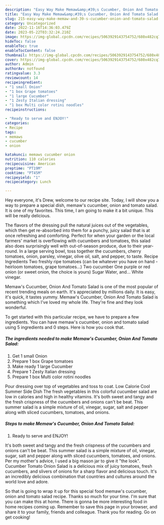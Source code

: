 ```yaml
---
description: "Easy Way Make Memaw&amp;#39;s Cucumber, Onion And Tomato Salad yang Very Delicious}"
title: "Easy Way Make Memaw&amp;#39;s Cucumber, Onion And Tomato Salad yang Very Delicious}"
slug: 215-easy-way-make-memaw-and-39-s-cucumber-onion-and-tomato-salad-yang-very-delicious
category: Uncategorized
date: 2022-11-16T14:36:03.479Z
date: 2023-05-22T03:32:24.210Z
image: https://img-global.cpcdn.com/recipes/5063929143754752/680x482cq70/memaws-cucumber-onion-and-tomato-salad-recipe-main-photo.jpg
hideToc: false
enableToc: true
enableTocContent: false
thumbnail: https://img-global.cpcdn.com/recipes/5063929143754752/680x482cq70/memaws-cucumber-onion-and-tomato-salad-recipe-main-photo.jpg
cover: https://img-global.cpcdn.com/recipes/5063929143754752/680x482cq70/memaws-cucumber-onion-and-tomato-salad-recipe-main-photo.jpg
author: Admin
authorAv: notfound
ratingvalue: 3.3
reviewcount: 14
recipeingredient:
- "1 small Onion"
- "1 box Grape tomatoes"
- "1 large Cucumber"
- "1 Zesty Italian dressing"
- "1 box Multi color rotini noodles"
recipeinstructions:

- "Ready to serve and ENJOY!"
categories:
- Recipe
tags:
- memaws
- cucumber
- onion

katakunci: memaws cucumber onion 
nutrition: 110 calories
recipecuisine: American
preptime: "PT19M"
cooktime: "PT45M"
recipeyield: "1"
recipecategory: Lunch

---
```



Hey everyone, it's Drew, welcome to our recipe site. Today, I will show you a way to prepare a special dish, memaw&#39;s cucumber, onion and tomato salad. It is one of my favorites. This time, I am going to make it a bit unique. This will be really delicious.

The flavors of the dressing pull the natural juices out of the vegetables, which then get re-absorbed into them for a punchy, juicy salad that is at once refreshing and comforting. Perfect for when your garden or the local farmers&#39; market is overflowing with cucumbers and tomatoes, this salad also does surprisingly well with out-of-season produce, due to their year-round. In a large serving bowl, toss together the cucumbers, cherry tomatoes, onion, parsley, vinegar, olive oil, salt, and pepper, to taste. Recipe Ingredients Two freshly ripe tomatoes (can be whatever you have on hand - heirloom tomatoes, grape tomatoes…) Two cucumber One purple or red onion (or sweet onion, the choice is yours) Sugar Water, and… White vinegar.

Memaw&#39;s Cucumber, Onion And Tomato Salad is one of the most popular of recent trending meals on earth. It's appreciated by millions daily. It is easy, it's quick, it tastes yummy. Memaw&#39;s Cucumber, Onion And Tomato Salad is something which I've loved my whole life. They're fine and they look wonderful.


To get started with this particular recipe, we have to prepare a few ingredients. You can have memaw&#39;s cucumber, onion and tomato salad using 5 ingredients and 0 steps. Here is how you cook that.

<!--inarticleads1-->

##### The ingredients needed to make Memaw&#39;s Cucumber, Onion And Tomato Salad:

1. Get 1 small Onion
1. Prepare 1 box Grape tomatoes
1. Make ready 1 large Cucumber
1. Prepare 1 Zesty Italian dressing
1. Prepare 1 box Multi color rotini noodles


Pour dressing over top of vegetables and toss to coat. Low Calorie Cool Summer Side Dish The fresh vegetables in this colorful cucumber salad are low in calories and high in healthy vitamins. It&#39;s both sweet and tangy and the fresh crispness of the cucumbers and onions can&#39;t be beat. This summer salad is a simple mixture of oil, vinegar, sugar, salt and pepper along with sliced cucumbers, tomatoes, and onions. 

<!--inarticleads2-->

##### Steps to make Memaw&#39;s Cucumber, Onion And Tomato Salad:


1. Ready to serve and ENJOY!

It&#39;s both sweet and tangy and the fresh crispness of the cucumbers and onions can&#39;t be beat. This summer salad is a simple mixture of oil, vinegar, sugar, salt and pepper along with sliced cucumbers, tomatoes, and onions. Per my mother&#39;s advice, I used a big mason jar to give it &#34;the look&#34;. Cucumber Tomato Onion Salad is a delicious mix of juicy tomatoes, fresh cucumbers, and slivers of onions for a sharp flavor and delicious touch. It&#39;s an incredibly delicious combination that countries and cultures around the world love and adore. 

So that is going to wrap it up for this special food memaw&#39;s cucumber, onion and tomato salad recipe. Thanks so much for your time. I'm sure that you can make this at home. There is gonna be more interesting food in home recipes coming up. Remember to save this page in your browser, and share it to your family, friends and colleague. Thank you for reading. Go on get cooking!
